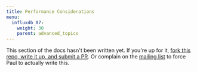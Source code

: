```yaml
---
title: Performance Considerations
menu:
  influxdb_07:
    weight: 30
    parent: advanced_topics
---
```


This section of the docs hasn't been written yet.
If you're up for it, [fork this repo, write it up, and submit a PR](https://github.com/influxdb/influxdb.org).
Or complain on the [mailing list](https://groups.google.com/forum/#!forum/influxdb) to force Paul to actually write this.
